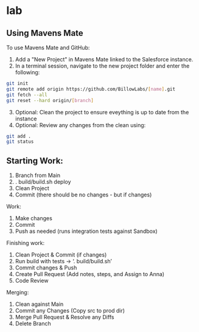 # lab



## Using Mavens Mate

To use Mavens Mate and GitHub:

1. Add a "New Project" in Mavens Mate linked to the Salesforce instance.
2. In a terminal session, navigate to the new project folder and enter the following:

```bash
git init
git remote add origin https://github.com/BillowLabs/[name].git
git fetch --all
git reset --hard origin/[branch]
```

3. Optional: Clean the project to ensure eveything is up to date from the instance
4. Optional: Review any changes from the clean using:
```bash
git add .
git status
```


## Starting Work:
1. Branch from Main
2. . build/build.sh deploy
3. Clean Project
4. Commit (there should be no changes - but if changes)

Work:
1. Make changes
2. Commit
3. Push as needed (runs integration tests against Sandbox)

Finishing work:
1. Clean Project & Commit (if changes)
2. Run build with tests -> ‘. build/build.sh’
2. Commit changes & Push
3. Create Pull Request (Add notes, steps, and Assign to Anna)
4. Code Review

Merging:
1. Clean against Main
2. Commit any Changes (Copy src to prod dir)
2. Merge Pull Request & Resolve any Diffs
3. Delete Branch
